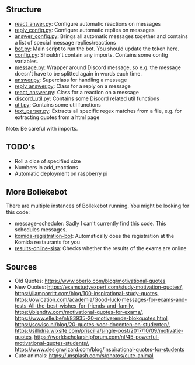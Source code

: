 ## Structure
- [react_anwer.py](react_anwer.py): Configure automatic reactions on messages
- [reply_config.py](reply_answer.py): Configure automatic replies on messages
- [answer_config.py](answer_config.py): Brings all automatic messages together and contains a list of special message replies/reactions
- [bot.py](bot.py): Main script to run the bot. You should update the token here.
- [config.py](config.py): Shouldn't contain any imports. Contains some config variables.
- [message.py](message.py): Wrapper around Discord message, so e.g. the message doesn't have to be splitted again in words each time.
- [answer.py](answer.py): Superclass for handling a message
- [reply_answer.py](reply_answer.py): Class for a reply on a message
- [react_answer.py](react_answer.py): Class for a reaction on a message
- [discord_util.py](discord_util.py): Contains some Discord related util functions
- [util.py](util.py): Contains some util functions
- [text_parser.py](text_parser.py): Extracts all specific regex matches from a file, e.g. for extracting quotes from a html page

Note: Be careful with imports. 

## TODO's
- Roll a dice of specified size
- Numbers in add_reactions
- Automatic deployment on raspberry pi

## More Bollekebot
There are multiple instances of Bollekebot running. You might be looking for this code:
- message-scheduler: Sadly I can't currently find this code. This schedules messages. 
- [komida-registration-bot](https://github.com/arnodeceuninck/komida-registration-bot): Automatically does the registration at the Komida restaurants for you
- [results-online-sisa](https://github.com/arnodeceuninck/results-online-sisa): Checks whether the results of the exams are online

## Sources
- Old Quotes: https://www.oberlo.com/blog/motivational-quotes
- New Quotes: https://examstudyexpert.com/study-motivation-quotes/, https://liamporritt.com/blog/100-inspirational-study-quotes, https://owlcation.com/academia/Good-luck-messages-for-exams-and-tests-All-the-best-wishes-for-friends-and-family, https://blendtw.com/motivational-quotes-for-exams/, https://www.elle.be/nl/83935-20-motiverende-blokquotes.html, https://sowiso.nl/blog/20-quotes-voor-docenten-en-studenten/, https://sillidria.wixsite.com/priscilla/single-post/2017/10/09/motivatie-quotes, https://worldscholarshipforum.com/nl/45-powerful-motivational-quotes-students/, https://www.designwizard.com/blog/inspirational-quotes-for-students
- Cute animals: https://unsplash.com/s/photos/cute-animal